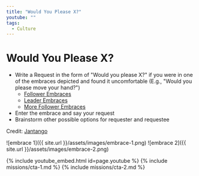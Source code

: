 ```yaml
---
title: "Would You Please X?"
youtube: ""
tags:
  - Culture
---
```


# Would You Please X? #

* Write a Request in the form of "Would you please X?" if you were in one of the embraces depicted and found it uncomfortable (E.g., "Would you please move your hand?")
  * [Follower Embraces](https://jantango.wordpress.com/2010/10/26/how-do-you-hug-your-dance-partner/)
  * [Leader Embraces](https://jantango.wordpress.com/2010/11/06/hold-me-in-your-arms-part-2/)
  * [More Follower Embraces](https://jantango.wordpress.com/2010/10/29/how-do-you-hug-your-partner-part-3-2/)
* Enter the embrace and say your request
* Brainstorm other possible options for requester and requestee

Credit: [Jantango](https://jantango.wordpress.com/2010/10/26/how-do-you-hug-your-dance-partner/)

![embrace 1]({{ site.url }}/assets/images/embrace-1.png)
![embrace 2]({{ site.url }}/assets/images/embrace-2.png)

{% include youtube_embed.html id=page.youtube %}
{% include missions/cta-1.md %}
{% include missions/cta-2.md %}

